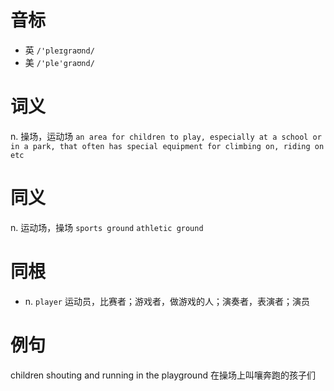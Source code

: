 # 音标

- 英 `/'pleɪgraʊnd/`
- 美 `/'ple'graʊnd/`

# 词义

n. 操场，运动场
`an area for children to play, especially at a school or in a park, that often has special equipment for climbing on, riding on etc`

# 同义

n. 运动场，操场
`sports ground` `athletic ground`

# 同根

- n. `player` 运动员，比赛者；游戏者，做游戏的人；演奏者，表演者；演员

# 例句

children shouting and running in the playground
在操场上叫嚷奔跑的孩子们


